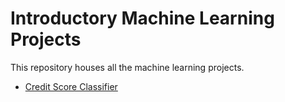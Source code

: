 # Introductory Machine Learning Projects
This repository houses all the machine learning projects. 

- [Credit Score Classifier](Credit_Score_Classifier/)
